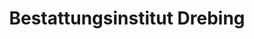 ---
title: "Bestattungsinstitut Drebing"
url: /hann-muenden/bestattungsinstitut-drebing/
shop: Bestattungen
---